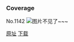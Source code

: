 ### Coverage
No.1142
![图片不见了~~~](https://imgs.xkcd.com/comics/coverage.png)

[原址](https://xkcd.com//1142) [下载](https://imgs.xkcd.com/comics/coverage.png)

